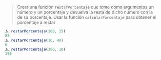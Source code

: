 > Crear una función `restarPorcentaje` que tome como argumentos un número y un porcentaje y devuelva la resta de dicho número con la de su porcentaje. Usar la función `calcularPorcentaje` para obtener el porcentaje a restar
>
```javascript
ム restarPorcentaje(100, 15)
85
ム restarPorcentaje(10, 40)
6
ム restarPorcentaje(200, 10)
180
```
